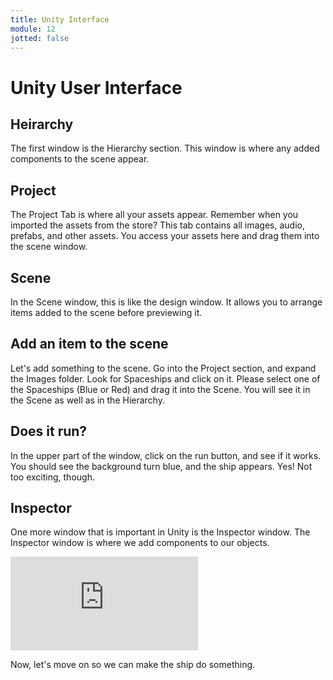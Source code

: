 ```yaml
---
title: Unity Interface
module: 12
jotted: false
---
```


# Unity User Interface

## Heirarchy

The first window is the Hierarchy section.  This window is where any added components to the scene appear.

## Project

The Project Tab is where all your assets appear.  Remember when you imported the assets from the store?  This tab contains all images, audio, prefabs, and other assets.  You access your assets here and drag them into the scene window.

## Scene

In the Scene window, this is like the design window.  It allows you to arrange items added to the scene before previewing it.

## Add an item to the scene

Let's add something to the scene.  Go into the Project section, and expand the Images folder.  Look for Spaceships and click on it.  Please select one of the Spaceships (Blue or Red) and drag it into the Scene.  You will see it in the Scene as well as in the Hierarchy.

## Does it run?

In the upper part of the window, click on the run button, and see if it works. You should see the background turn blue, and the ship appears.  Yes!  Not too exciting, though.

## Inspector

One more window that is important in Unity is the Inspector window.  The Inspector window is where we add components to our objects.

<div class="embed-responsive embed-responsive-16by9"><iframe class="embed-responsive-item" src="https://www.youtube.com/embed/o-xgCyhBxb4" frameborder="0" allowfullscreen></iframe></div>

Now, let's move on so we can make the ship do something.


